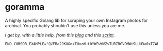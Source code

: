 # goramma

A highly specific Golang lib for scraping your own Instagram photos for archival. You probably shouldn't use this unless you are me.

_I get by, with a little help, from this [blog](http://go-colly.org/articles/how_to_scrape_instagram/) and this [script](https://github.com/rarcega/instagram-scraper/blob/master/instagram_scraper/app.py)._

```
END_CURSOR_EXAMPLE="QVFBa2JKOGoxTUxzdUt0YWEwWVZvTURZRGVOMWtSLUU3a0xTZWhvSUZvLUZ2aklBYmhfVW1EXzhFY3EtbnhoaVpOSmN2YWp3R0lUeXJYNXlOVjFfclZadg=="
```